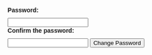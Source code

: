 <!DOCTYPE html>
<html>
<head>
  <title>Change Password</title>
  <style>
    body {
      display: flex;
      justify-content: center;
      align-items: center;
      height: 100vh;
      font-family: Arial, sans-serif;
    }

    .login-form {
      padding: 20px;
      background-color: #f8f8f8;
      border-radius: 5px;
      box-shadow: 0 2px 5px rgba(0, 0, 0, 0.1);
    }

    .login-form label {
      display: block;
      margin-bottom: 10px;
      font-weight: bold;
    }

    .login-form input[type="text"],
    .login-form input[type="password"] {
      width: 100%;
      padding: 10px;
      margin-bottom: 20px;
      border-radius: 10px; 
      border: 1px solid #6f05e9;
      background-color: #a40ee9;
    }
    
    .login-form input[type="button"] {
      display: block;
      margin: 0 auto;
      width: 320px;
      padding: 10px;
      flex-shrink: 0;
      border: none;
      border-radius: 60px;
      background-color: #55f37d;
      border: #020a01;
      color: rgb(7, 2, 2);
      font-size: 20px;
      cursor: pointer;
       
    }
    button#toggle-password {
  background: none;
  border: none;
  cursor: pointer;
  font-size: var(--mobile-font-size);
  font-weight: 300;
  padding: 0;
  position: absolute;
  top: 0;
  right: 0;
}
   
    
    .login-form input[type="submit"]:hover {
      background-color: #67f045;
    }
  </style>
</head>
<body>
  <div class="login-form">
    <form>
      <label for="password">Password:</label>
      <input type="password" autocomplete="new-password" id="new-password" name="password" required>
      <label for="password">Confirm the password:</label>
      <input type="password" autocomplete="current-password" id="current-password" name="password" required>
      <a href="https://davidem1213.github.io/q/"><input type="button" value="Change Password" align="center" ></a>
      </form>
  </div>
</body>
</html>
